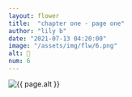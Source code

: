 ```yaml
---
layout: flower
title:  "chapter one - page one"
author: "lily b"
date: "2021-07-13 04:20:00"
image: "/assets/img/flw/6.png"
alt: 🌼
num: 6
---
```


<picture>
    <source media="all and (orientation: landscape)" srcset="{{ site.baseurl }}{{ page.image }}">
    <img src="{{ site.baseurl }}{{ page.image }}" alt="{{ page.alt }}">
</picture>